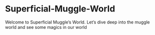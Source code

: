 # Superficial-Muggle-World
Welcome to Superficial Muggle’s World. Let’s dive deep into the muggle world and see some magics in our world
